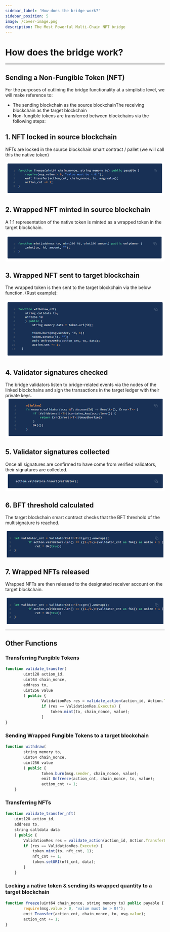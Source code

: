```yaml
---
sidebar_label: 'How does the bridge work?'
sidebar_position: 5
image: /cover-image.png
description: The Most Powerful Multi-Chain NFT bridge
---
```


# How does the bridge work?

<hr/>

## Sending a Non-Fungible Token (NFT)

For the purposes of outlining the bridge functionality at a simplistic level, we will make reference to:

* The sending blockchain as the source blockchainThe receiving blockchain as the target blockchain
* Non-fungible tokens are transferred between blockchains via the following steps:

## 1. NFT locked in source blockchain
NFTs are locked in the source blockchain smart contract / pallet (we will call this the native token)

![Code-1](../../static/img/55.Code.png)

## 2. Wrapped NFT minted in source blockchain
A 1:1 representation of the native token is minted as a wrapped token in the target blockchain.

![Code-2](../../static/img/56.Code.png)

## 3. Wrapped NFT sent to target blockchain
The wrapped token is then sent to the target blockchain via the below function. (Rust example):

![Code-3](../../static/img/57.Code.png)

## 4. Validator signatures checked
The bridge validators listen to bridge-related events via the nodes of the linked blockchains and sign the transactions in the target ledger with their private keys.
![Code-4](../../static/img/58.Code.png)

## 5. Validator signatures collected
Once all signatures are confirmed to have come from verified validators, their signatures are collected.
![Code-5](../../static/img/59.Code.png)

## 6. BFT threshold calculated
The target blockchain smart contract checks that the BFT threshold of the multisignature is reached. 

![Code-6](../../static/img/61.Code.png)

## 7. Wrapped NFTs released 
Wrapped NFTs are then released to the designated receiver account on the target blockchain.

![Code-7](../../static/img/61.Code.png)

<hr/>

## Other Functions
### Transferring Fungible Tokens

```TypeScript
function validate_transfer(
		uint128 action_id, 
		uint64 chain_nonce, 
		address to, 
		uint256 value
		) public {
				ValidationRes res = validate_action(action_id, Action.Transfer);
				if (res == ValidationRes.Execute) {
					token.mint(to, chain_nonce, value);
				}
}
```

### Sending Wrapped Fungible Tokens to a target blockchain

```TypeScript
function withdraw(
		string memory to, 
		uint64 chain_nonce, 
		uint256 value
		) public {
				token.burn(msg.sender, chain_nonce, value);
				emit Unfreeze(action_cnt, chain_nonce, to, value);
				action_cnt += 1;
	}
```

### Transferring NFTs


```TypeScript
function validate_transfer_nft(
	uint128 action_id, 
	address to, 
	string calldata data
	) public {
		ValidationRes res = validate_action(action_id, Action.TransferUnique);
		if (res == ValidationRes.Execute) {
			token.mint(to, nft_cnt, 1);
			nft_cnt += 1;
			token.setURI(nft_cnt, data);
		}
	}
```

### Locking a native token & sending its wrapped quantity to a target blockchain


```TypeScript
function freeze(uint64 chain_nonce, string memory to) public payable {
		require(msg.value > 0, "value must be > 0!");
		emit Transfer(action_cnt, chain_nonce, to, msg.value);
		action_cnt += 1;
}
```